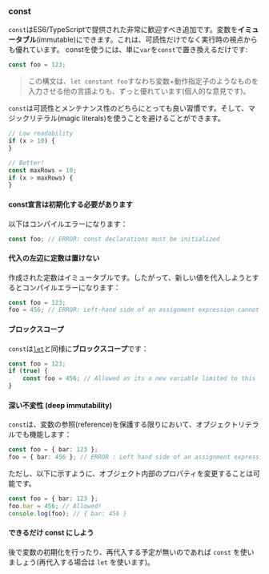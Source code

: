 ### const

`const`はES6/TypeScriptで提供された非常に歓迎すべき追加です。変数を**イミュータブル**(immutable)にできます。これは、可読性だけでなく実行時の視点からも優れています。 constを使うには、単に`var`を`const`で置き換えるだけです:

```ts
const foo = 123;
```

> この構文は、`let constant foo`すなわち変数+動作指定子のようなものを入力させる他の言語よりも、ずっと優れています(個人的な意見です)。

`const`は可読性とメンテナンス性のどちらにとっても良い習慣です。そして、マジックリテラル(magic literals)を使うことを避けることができます。

```ts
// Low readability
if (x > 10) {
}

// Better!
const maxRows = 10;
if (x > maxRows) {
}
```

#### const宣言は初期化する必要があります
以下はコンパイルエラーになります：

```ts
const foo; // ERROR: const declarations must be initialized
```

#### 代入の左辺に定数は置けない
作成された定数はイミュータブルです。したがって、新しい値を代入しようとするとコンパイルエラーになります：

```ts
const foo = 123;
foo = 456; // ERROR: Left-hand side of an assignment expression cannot be a constant
```

#### ブロックスコープ
`const`は[`let`](./let.md)と同様に**ブロックスコープ**です：

```ts
const foo = 123;
if (true) {
    const foo = 456; // Allowed as its a new variable limited to this `if` block
}
```

#### 深い不変性 (deep immutability)
`const`は、変数の参照(reference)を保護する限りにおいて、オブジェクトリテラルでも機能します：

```ts
const foo = { bar: 123 };
foo = { bar: 456 }; // ERROR : Left hand side of an assignment expression cannot be a constant
```

ただし、以下に示すように、オブジェクト内部のプロパティを変更することは可能です。

```ts
const foo = { bar: 123 };
foo.bar = 456; // Allowed!
console.log(foo); // { bar: 456 }
```

#### できるだけ const にしよう

後で変数の初期化を行ったり、再代入する予定が無いのであれば `const` を使いましょう(再代入する場合は `let` を使います)。
